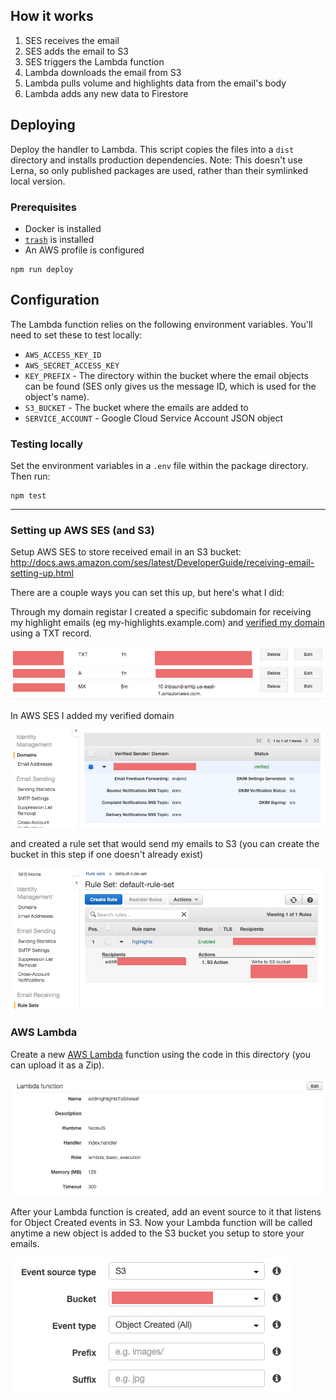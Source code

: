 ## How it works

1. SES receives the email
1. SES adds the email to S3
1. SES triggers the Lambda function
1. Lambda downloads the email from S3
1. Lambda pulls volume and highlights data from the email's body
1. Lambda adds any new data to Firestore

## Deploying

Deploy the handler to Lambda. This script copies the files into a `dist` directory and installs production dependencies. Note: This doesn't use Lerna, so only published packages are used, rather than their symlinked local version.

### Prerequisites

* Docker is installed
* [`trash`](https://github.com/sindresorhus/trash-cli) is installed
* An AWS profile is configured

```
npm run deploy
```

## Configuration

The Lambda function relies on the following environment variables. You'll need to set these to test locally:

* `AWS_ACCESS_KEY_ID`
* `AWS_SECRET_ACCESS_KEY`
* `KEY_PREFIX` - The directory within the bucket where the email objects can be found (SES only gives us the message ID, which is used for the object's name).
* `S3_BUCKET` - The bucket where the emails are added to
* `SERVICE_ACCOUNT` - Google Cloud Service Account JSON object

### Testing locally

Set the environment variables in a `.env` file within the package directory. Then run:

```
npm test
```

---

### Setting up AWS SES (and S3)

Setup AWS SES to store received email in an S3 bucket: http://docs.aws.amazon.com/ses/latest/DeveloperGuide/receiving-email-setting-up.html

There are a couple ways you can set this up, but here's what I did:

Through my domain registar I created a specific subdomain for receiving my highlight emails (eg my-highlights.example.com) and [verified my domain](http://docs.aws.amazon.com/ses/latest/DeveloperGuide/receiving-email-verification.html) using a TXT record.

![DNS Settings](.github/dns.png)

In AWS SES I added my verified domain

![SES Settings](.github/ses-1.png)

and created a rule set that would send my emails to S3 (you can create the bucket in this step if one doesn't already exist)

![SES Rule set](.github/ses-2.png)

### AWS Lambda

Create a new [AWS Lambda](https://aws.amazon.com/documentation/lambda/) function using the code in this directory (you can upload it as a Zip).

![Lambda Settings](.github/lambda.png)

After your Lambda function is created, add an event source to it that listens for Object Created events in S3. Now your Lambda function will be called anytime a new object is added to the S3 bucket you setup to store your emails.

![Lambda Settings](.github/lambda-event.png)
